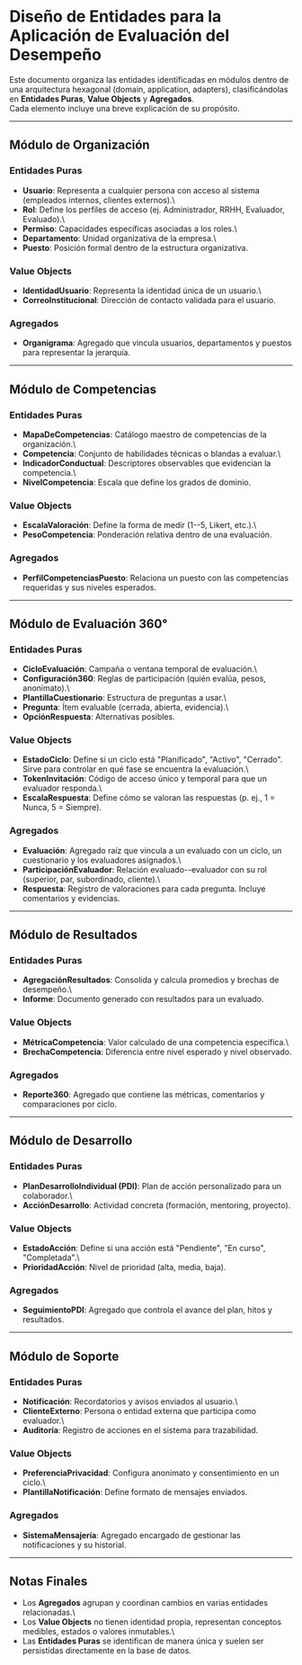 # Diseño de Entidades para la Aplicación de Evaluación del Desempeño

Este documento organiza las entidades identificadas en módulos dentro de
una arquitectura hexagonal (domain, application, adapters),
clasificándolas en **Entidades Puras**, **Value Objects** y
**Agregados**.\
Cada elemento incluye una breve explicación de su propósito.

------------------------------------------------------------------------

## Módulo de Organización

### Entidades Puras

-   **Usuario**: Representa a cualquier persona con acceso al sistema
    (empleados internos, clientes externos).\
-   **Rol**: Define los perfiles de acceso (ej. Administrador, RRHH,
    Evaluador, Evaluado).\
-   **Permiso**: Capacidades específicas asociadas a los roles.\
-   **Departamento**: Unidad organizativa de la empresa.\
-   **Puesto**: Posición formal dentro de la estructura organizativa.

### Value Objects

-   **IdentidadUsuario**: Representa la identidad única de un usuario.\
-   **CorreoInstitucional**: Dirección de contacto validada para el
    usuario.

### Agregados

-   **Organigrama**: Agregado que vincula usuarios, departamentos y
    puestos para representar la jerarquía.

------------------------------------------------------------------------

## Módulo de Competencias

### Entidades Puras

-   **MapaDeCompetencias**: Catálogo maestro de competencias de la
    organización.\
-   **Competencia**: Conjunto de habilidades técnicas o blandas a
    evaluar.\
-   **IndicadorConductual**: Descriptores observables que evidencian la
    competencia.\
-   **NivelCompetencia**: Escala que define los grados de dominio.

### Value Objects

-   **EscalaValoración**: Define la forma de medir (1--5, Likert,
    etc.).\
-   **PesoCompetencia**: Ponderación relativa dentro de una evaluación.

### Agregados

-   **PerfilCompetenciasPuesto**: Relaciona un puesto con las
    competencias requeridas y sus niveles esperados.

------------------------------------------------------------------------

## Módulo de Evaluación 360°

### Entidades Puras

-   **CicloEvaluación**: Campaña o ventana temporal de evaluación.\
-   **Configuración360**: Reglas de participación (quién evalúa, pesos,
    anonimato).\
-   **PlantillaCuestionario**: Estructura de preguntas a usar.\
-   **Pregunta**: Ítem evaluable (cerrada, abierta, evidencia).\
-   **OpciónRespuesta**: Alternativas posibles.

### Value Objects

-   **EstadoCiclo**: Define si un ciclo está "Planificado", "Activo",
    "Cerrado". Sirve para controlar en qué fase se encuentra la
    evaluación.\
-   **TokenInvitación**: Código de acceso único y temporal para que un
    evaluador responda.\
-   **EscalaRespuesta**: Define cómo se valoran las respuestas (p. ej.,
    1 = Nunca, 5 = Siempre).

### Agregados

-   **Evaluación**: Agregado raíz que vincula a un evaluado con un
    ciclo, un cuestionario y los evaluadores asignados.\
-   **ParticipaciónEvaluador**: Relación evaluado--evaluador con su rol
    (superior, par, subordinado, cliente).\
-   **Respuesta**: Registro de valoraciones para cada pregunta. Incluye
    comentarios y evidencias.

------------------------------------------------------------------------

## Módulo de Resultados

### Entidades Puras

-   **AgregaciónResultados**: Consolida y calcula promedios y brechas de
    desempeño.\
-   **Informe**: Documento generado con resultados para un evaluado.

### Value Objects

-   **MétricaCompetencia**: Valor calculado de una competencia
    específica.\
-   **BrechaCompetencia**: Diferencia entre nivel esperado y nivel
    observado.

### Agregados

-   **Reporte360**: Agregado que contiene las métricas, comentarios y
    comparaciones por ciclo.

------------------------------------------------------------------------

## Módulo de Desarrollo

### Entidades Puras

-   **PlanDesarrolloIndividual (PDI)**: Plan de acción personalizado
    para un colaborador.\
-   **AcciónDesarrollo**: Actividad concreta (formación, mentoring,
    proyecto).

### Value Objects

-   **EstadoAcción**: Define si una acción está "Pendiente", "En curso",
    "Completada".\
-   **PrioridadAcción**: Nivel de prioridad (alta, media, baja).

### Agregados

-   **SeguimientoPDI**: Agregado que controla el avance del plan, hitos
    y resultados.

------------------------------------------------------------------------

## Módulo de Soporte

### Entidades Puras

-   **Notificación**: Recordatorios y avisos enviados al usuario.\
-   **ClienteExterno**: Persona o entidad externa que participa como
    evaluador.\
-   **Auditoría**: Registro de acciones en el sistema para trazabilidad.

### Value Objects

-   **PreferenciaPrivacidad**: Configura anonimato y consentimiento en
    un ciclo.\
-   **PlantillaNotificación**: Define formato de mensajes enviados.

### Agregados

-   **SistemaMensajería**: Agregado encargado de gestionar las
    notificaciones y su historial.

------------------------------------------------------------------------

## Notas Finales

-   Los **Agregados** agrupan y coordinan cambios en varias entidades
    relacionadas.\
-   Los **Value Objects** no tienen identidad propia, representan
    conceptos medibles, estados o valores inmutables.\
-   Las **Entidades Puras** se identifican de manera única y suelen ser
    persistidas directamente en la base de datos.
